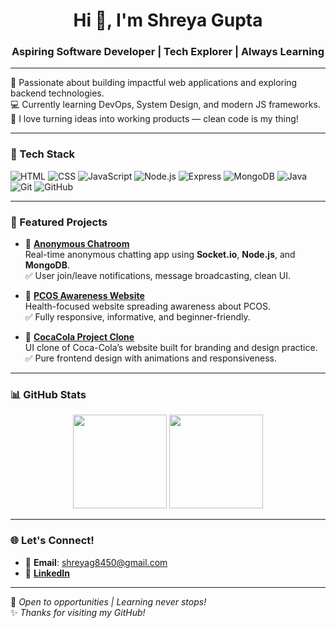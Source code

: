 <h1 align="center">Hi 👋, I'm Shreya Gupta</h1>
<h3 align="center">Aspiring Software Developer | Tech Explorer | Always Learning</h3>

---

🌟 Passionate about building impactful web applications and exploring backend technologies.  
💻 Currently learning DevOps, System Design, and modern JS frameworks.  
🚀 I love turning ideas into working products — clean code is my thing!

---

### 🔧 Tech Stack
![HTML](https://img.shields.io/badge/HTML5-E34F26?style=flat&logo=html5&logoColor=white)
![CSS](https://img.shields.io/badge/CSS3-1572B6?style=flat&logo=css3&logoColor=white)
![JavaScript](https://img.shields.io/badge/JavaScript-F7DF1E?style=flat&logo=javascript&logoColor=black)
![Node.js](https://img.shields.io/badge/Node.js-339933?style=flat&logo=node.js&logoColor=white)
![Express](https://img.shields.io/badge/Express.js-000000?style=flat&logo=express&logoColor=white)
![MongoDB](https://img.shields.io/badge/MongoDB-47A248?style=flat&logo=mongodb&logoColor=white)
![Java](https://img.shields.io/badge/Java-ED8B00?style=flat&logo=java&logoColor=white)
![Git](https://img.shields.io/badge/Git-F05032?style=flat&logo=git&logoColor=white)
![GitHub](https://img.shields.io/badge/GitHub-181717?style=flat&logo=github&logoColor=white)

---

### 📌 Featured Projects

- 🔗 [**Anonymous Chatroom**](https://github.com/Shreya9369/Anonymous-Chatroom)  
  Real-time anonymous chatting app using **Socket.io**, **Node.js**, and **MongoDB**.  
  ✅ User join/leave notifications, message broadcasting, clean UI.

- 🔗 [**PCOS Awareness Website**](https://github.com/Shreya9369/PCOS-Website)  
  Health-focused website spreading awareness about PCOS.  
  ✅ Fully responsive, informative, and beginner-friendly.

- 🔗 [**CocaCola Project Clone**](https://github.com/Shreya9369/CocaColaProject)  
  UI clone of Coca-Cola’s website built for branding and design practice.  
  ✅ Pure frontend design with animations and responsiveness.

---

### 📊 GitHub Stats

<p align="center">
  <img src="https://github-readme-stats.vercel.app/api?username=Shreya9369&show_icons=true&theme=tokyonight" height="150" />
  <img src="https://github-readme-stats.vercel.app/api/top-langs/?username=Shreya9369&layout=compact&theme=tokyonight" height="150" />
</p>

---

### 🌐 Let's Connect!
- 📧 **Email**: shreyag8450@gmail.com  
- 💼 [**LinkedIn**](https://www.linkedin.com/in/shreya-gupta-31a7b120b/)

---

🔭 *Open to opportunities | Learning never stops!*  
✨ *Thanks for visiting my GitHub!*
